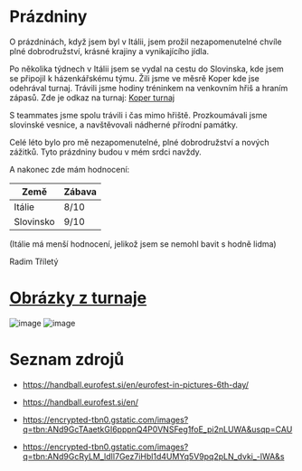 # Prázdniny

O prázdninách, když jsem byl v Itálii, jsem prožil nezapomenutelné chvíle plné dobrodružství, krásné krajiny a vynikajícího jídla.

Po několika týdnech v Itálii jsem se vydal na cestu do Slovinska, kde jsem se připojil k házenkářskému týmu. Žili jsme ve měsrě Koper kde jse odehrával turnaj. Trávili jsme hodiny tréninkem na venkovním hřiš a hraním zápasů. Zde je odkaz na turnaj: [Koper turnaj](https://handball.eurofest.si/en/)

S teammates jsme spolu trávili i čas mimo hřiště. Prozkoumávali jsme slovinské vesnice,  a navštěvovali nádherné přírodní památky.

Celé léto bylo pro mě nezapomenutelné, plné dobrodružství a nových zážitků. Tyto prázdniny budou v mém srdci navždy.

A nakonec zde mám hodnocení:


|Země|Zábava|
|----|------|
|Itálie|8/10|
|Slovinsko|9/10 |

(Itálie má menší hodnocení, jelikož jsem se nemohl bavit s hodně lidma)

Radim Tříletý

# [Obrázky z turnaje](https://handball.eurofest.si/en/)

![image](https://encrypted-tbn0.gstatic.com/images?q=tbn:ANd9GcTAaetkGI6pppnQ4P0VNSFeg1foE_pi2nLUWA&usqp=CAU)
![image](https://encrypted-tbn0.gstatic.com/images?q=tbn:ANd9GcRyLM_ldIl7Gez7iHbl1d4UMYq5V9pq2pLN_dvki_-lWA&s)

# Seznam zdrojů

- https://handball.eurofest.si/en/eurofest-in-pictures-6th-day/

- https://handball.eurofest.si/en/

- https://encrypted-tbn0.gstatic.com/images?q=tbn:ANd9GcTAaetkGI6pppnQ4P0VNSFeg1foE_pi2nLUWA&usqp=CAU

- https://encrypted-tbn0.gstatic.com/images?q=tbn:ANd9GcRyLM_ldIl7Gez7iHbl1d4UMYq5V9pq2pLN_dvki_-lWA&s
